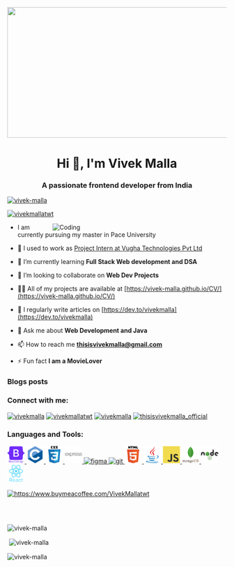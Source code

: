 <img src="https://www.gifcen.com/wp-content/uploads/2022/07/discord-banner-gif-5.gif" width="1000px" height="300px">
<h1 align="center">Hi 👋, I'm Vivek Malla</h1>
<h3 align="center">A passionate frontend developer from India</h3>

<p align="left"> <a href="https://github.com/ryo-ma/github-profile-trophy"><img src="https://github-profile-trophy.vercel.app/?username=vivek-malla" alt="vivek-malla" /></a> </p>

<p align="left"> <a href="https://twitter.com/vivekmallatwt" target="blank"><img src="https://img.shields.io/twitter/follow/vivekmallatwt?logo=twitter&style=for-the-badge" alt="vivekmallatwt" /></a> </p>

<img align="right" alt="Coding" width="400" src="https://c.tenor.com/NOYF3f82b_gAAAAC/programmer.gif">

- I am currently pursuing my master in Pace University

- 🔭 I used to work as [Project Intern at Vugha Technologies Pvt Ltd](https://vugha.com/)

- 🌱 I’m currently learning **Full Stack Web development and DSA**

- 👯 I’m looking to collaborate on **Web Dev Projects**

- 👨‍💻 All of my projects are available at [https://vivek-malla.github.io/CV/](https://vivek-malla.github.io/CV/)

- 📝 I regularly write articles on [https://dev.to/vivekmalla](https://dev.to/vivekmalla)

- 💬 Ask me about **Web Development and Java**

- 📫 How to reach me **thisisvivekmalla@gmail.com**

- ⚡ Fun fact **I am a MovieLover**

### Blogs posts
<!-- BLOG-POST-LIST:START -->
<!-- BLOG-POST-LIST:END -->

<h3 align="left">Connect with me:</h3>
<p align="left">
<a href="https://dev.to/vivekmalla" target="blank"><img align="center" src="https://raw.githubusercontent.com/rahuldkjain/github-profile-readme-generator/master/src/images/icons/Social/devto.svg" alt="vivekmalla" height="30" width="40" /></a>
<a href="https://twitter.com/vivekmallatwt" target="blank"><img align="center" src="https://raw.githubusercontent.com/rahuldkjain/github-profile-readme-generator/master/src/images/icons/Social/twitter.svg" alt="vivekmallatwt" height="30" width="40" /></a>
<a href="https://linkedin.com/in/vivekmalla" target="blank"><img align="center" src="https://raw.githubusercontent.com/rahuldkjain/github-profile-readme-generator/master/src/images/icons/Social/linked-in-alt.svg" alt="vivekmalla" height="30" width="40" /></a>
<a href="https://instagram.com/thisisvivekmalla_official" target="blank"><img align="center" src="https://raw.githubusercontent.com/rahuldkjain/github-profile-readme-generator/master/src/images/icons/Social/instagram.svg" alt="thisisvivekmalla_official" height="30" width="40" /></a>
</p>

<h3 align="left">Languages and Tools:</h3>
<p align="left"> <a href="https://getbootstrap.com" target="_blank" rel="noreferrer"> <img src="https://raw.githubusercontent.com/devicons/devicon/master/icons/bootstrap/bootstrap-plain-wordmark.svg" alt="bootstrap" width="40" height="40"/> </a> <a href="https://www.cprogramming.com/" target="_blank" rel="noreferrer"> <img src="https://raw.githubusercontent.com/devicons/devicon/master/icons/c/c-original.svg" alt="c" width="40" height="40"/> </a> <a href="https://www.w3schools.com/css/" target="_blank" rel="noreferrer"> <img src="https://raw.githubusercontent.com/devicons/devicon/master/icons/css3/css3-original-wordmark.svg" alt="css3" width="40" height="40"/> </a> <a href="https://expressjs.com" target="_blank" rel="noreferrer"> <img src="https://raw.githubusercontent.com/devicons/devicon/master/icons/express/express-original-wordmark.svg" alt="express" width="40" height="40"/> </a> <a href="https://www.figma.com/" target="_blank" rel="noreferrer"> <img src="https://www.vectorlogo.zone/logos/figma/figma-icon.svg" alt="figma" width="40" height="40"/> </a> <a href="https://git-scm.com/" target="_blank" rel="noreferrer"> <img src="https://www.vectorlogo.zone/logos/git-scm/git-scm-icon.svg" alt="git" width="40" height="40"/> </a> <a href="https://www.w3.org/html/" target="_blank" rel="noreferrer"> <img src="https://raw.githubusercontent.com/devicons/devicon/master/icons/html5/html5-original-wordmark.svg" alt="html5" width="40" height="40"/> </a> <a href="https://www.java.com" target="_blank" rel="noreferrer"> <img src="https://raw.githubusercontent.com/devicons/devicon/master/icons/java/java-original.svg" alt="java" width="40" height="40"/> </a> <a href="https://developer.mozilla.org/en-US/docs/Web/JavaScript" target="_blank" rel="noreferrer"> <img src="https://raw.githubusercontent.com/devicons/devicon/master/icons/javascript/javascript-original.svg" alt="javascript" width="40" height="40"/> </a> <a href="https://www.mongodb.com/" target="_blank" rel="noreferrer"> <img src="https://raw.githubusercontent.com/devicons/devicon/master/icons/mongodb/mongodb-original-wordmark.svg" alt="mongodb" width="40" height="40"/> </a> <a href="https://nodejs.org" target="_blank" rel="noreferrer"> <img src="https://raw.githubusercontent.com/devicons/devicon/master/icons/nodejs/nodejs-original-wordmark.svg" alt="nodejs" width="40" height="40"/> </a> <a href="https://reactjs.org/" target="_blank" rel="noreferrer"> <img src="https://raw.githubusercontent.com/devicons/devicon/master/icons/react/react-original-wordmark.svg" alt="react" width="40" height="40"/> </a> </p>

<p><a href="https://www.buymeacoffee.com/https://www.buymeacoffee.com/VivekMallatwt"> <img align="center" src="https://cdn.buymeacoffee.com/buttons/v2/default-yellow.png" height="50" width="210" alt="https://www.buymeacoffee.com/VivekMallatwt" /></a></p><br><br>

<p><img align="left" src="https://github-readme-stats.vercel.app/api/top-langs?username=vivek-malla&show_icons=true&locale=en&layout=compact" alt="vivek-malla" /></p>
<br>
<p>&nbsp;<img align="center" src="https://github-readme-stats.vercel.app/api?username=vivek-malla&show_icons=true&locale=en" alt="vivek-malla" /></p>

<p><img align="center" src="https://github-readme-streak-stats.herokuapp.com/?user=vivek-malla&" alt="vivek-malla" /></p>

